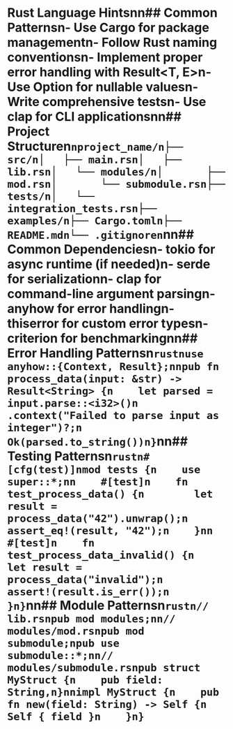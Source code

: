 # Rust Language Hintsnn## Common Patternsn- Use Cargo for package managementn- Follow Rust naming conventionsn- Implement proper error handling with Result<T, E>n- Use Option<T> for nullable valuesn- Write comprehensive testsn- Use clap for CLI applicationsnn## Project Structuren```nproject_name/n├── src/n│   ├── main.rsn│   ├── lib.rsn│   └── modules/n│       ├── mod.rsn│       └── submodule.rsn├── tests/n│   └── integration_tests.rsn├── examples/n├── Cargo.tomln├── README.mdn└── .gitignoren```nn## Common Dependenciesn- tokio for async runtime (if needed)n- serde for serializationn- clap for command-line argument parsingn- anyhow for error handlingn- thiserror for custom error typesn- criterion for benchmarkingnn## Error Handling Patternsn```rustnuse anyhow::{Context, Result};nnpub fn process_data(input: &str) -> Result<String> {n    let parsed = input.parse::<i32>()n        .context("Failed to parse input as integer")?;n    Ok(parsed.to_string())n}```nn## Testing Patternsn```rustn#[cfg(test)]nmod tests {n    use super::*;nn    #[test]n    fn test_process_data() {n        let result = process_data("42").unwrap();n        assert_eq!(result, "42");n    }nn    #[test]n    fn test_process_data_invalid() {n        let result = process_data("invalid");n        assert!(result.is_err());n    }n}```nn## Module Patternsn```rustn// lib.rsnpub mod modules;nn// modules/mod.rsnpub mod submodule;npub use submodule::*;nn// modules/submodule.rsnpub struct MyStruct {n    pub field: String,n}nnimpl MyStruct {n    pub fn new(field: String) -> Self {n        Self { field }n    }n}```